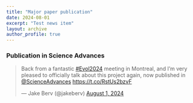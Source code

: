 ```yaml
---
title: "Major paper publication"
date: 2024-08-01
excerpt: "Test news item"
layout: archive
author_profile: true
---
```


### Publication in Science Advances

<blockquote class="twitter-tweet" data-theme="dark"><p lang="en" dir="ltr">Back from a fantastic <a href="https://twitter.com/hashtag/Evol2024?src=hash&amp;ref_src=twsrc%5Etfw">#Evol2024</a> meeting in Montreal, and I’m very pleased to officially talk about this project again, now published in <a href="https://twitter.com/ScienceAdvances?ref_src=twsrc%5Etfw">@ScienceAdvances</a> <a href="https://t.co/RstUs2bzvF">https://t.co/RstUs2bzvF</a></p>&mdash; Jake Berv (@jakeberv) <a href="https://twitter.com/jakeberv/status/1819085303795372413?ref_src=twsrc%5Etfw">August 1, 2024</a></blockquote> <script async src="https://platform.twitter.com/widgets.js" charset="utf-8"></script>